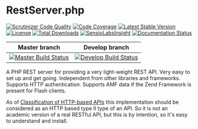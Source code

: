 # RestServer.php
[![Scrutinizer Code Quality](https://scrutinizer-ci.com/g/jk/RestServer/badges/quality-score.png?s=f73d03bf31d39ae6d8e6717e59fb37ee9f070a2e)](https://scrutinizer-ci.com/g/jk/RestServer/)
[![Code Coverage](https://scrutinizer-ci.com/g/jk/RestServer/badges/coverage.png?s=04bcecf088febc189f3e7f876802def3bd7a5e16)](https://scrutinizer-ci.com/g/jk/RestServer/)
[![Latest Stable Version](https://poser.pugx.org/jk/restserver/v/stable.svg)](https://packagist.org/packages/jk/restserver)
[![License](https://poser.pugx.org/jk/restserver/license.svg)](https://packagist.org/packages/jk/restserver)
[![Total Downloads](https://poser.pugx.org/jk/restserver/downloads.svg)](https://packagist.org/packages/jk/restserver)
[![SensioLabsInsight](https://insight.sensiolabs.com/projects/efa0c47d-3ffa-4fc8-b456-18d2edd29851/mini.png)](https://insight.sensiolabs.com/projects/efa0c47d-3ffa-4fc8-b456-18d2edd29851) 
[![Documentation Status](https://readthedocs.org/projects/restserver/badge/?version=develop)](https://readthedocs.org/projects/restserver/?badge=develop)

| Master branch | Develop branch |
| :---: | :---: |
[![Master Build Status](https://travis-ci.org/jk/RestServer.svg?branch=master)](https://travis-ci.org/jk/RestServer)|[![Develop Build Status](https://travis-ci.org/jk/RestServer.svg?branch=develop)](https://travis-ci.org/jk/RestServer)

A PHP REST server for providing a very light-weight REST API. Very easy to set up and get going. Independent from other libraries and frameworks. Supports HTTP authentication. Supports AMF data if the Zend Framework is present for Flash clients.

As of [Classification of HTTP-based APIs](http://www.nordsc.com/ext/classification_of_http_based_apis.html) this implementation should be considered as an HTTP based type II type of an API. So it is not an academic version of a real RESTful API, but this is by intention, so it's easy to understand and install.
